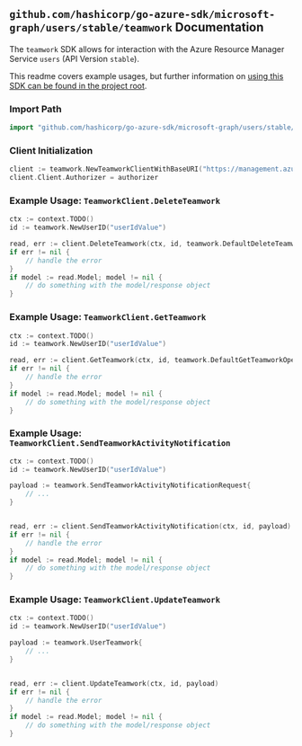 
## `github.com/hashicorp/go-azure-sdk/microsoft-graph/users/stable/teamwork` Documentation

The `teamwork` SDK allows for interaction with the Azure Resource Manager Service `users` (API Version `stable`).

This readme covers example usages, but further information on [using this SDK can be found in the project root](https://github.com/hashicorp/go-azure-sdk/tree/main/docs).

### Import Path

```go
import "github.com/hashicorp/go-azure-sdk/microsoft-graph/users/stable/teamwork"
```


### Client Initialization

```go
client := teamwork.NewTeamworkClientWithBaseURI("https://management.azure.com")
client.Client.Authorizer = authorizer
```


### Example Usage: `TeamworkClient.DeleteTeamwork`

```go
ctx := context.TODO()
id := teamwork.NewUserID("userIdValue")

read, err := client.DeleteTeamwork(ctx, id, teamwork.DefaultDeleteTeamworkOperationOptions())
if err != nil {
	// handle the error
}
if model := read.Model; model != nil {
	// do something with the model/response object
}
```


### Example Usage: `TeamworkClient.GetTeamwork`

```go
ctx := context.TODO()
id := teamwork.NewUserID("userIdValue")

read, err := client.GetTeamwork(ctx, id, teamwork.DefaultGetTeamworkOperationOptions())
if err != nil {
	// handle the error
}
if model := read.Model; model != nil {
	// do something with the model/response object
}
```


### Example Usage: `TeamworkClient.SendTeamworkActivityNotification`

```go
ctx := context.TODO()
id := teamwork.NewUserID("userIdValue")

payload := teamwork.SendTeamworkActivityNotificationRequest{
	// ...
}


read, err := client.SendTeamworkActivityNotification(ctx, id, payload)
if err != nil {
	// handle the error
}
if model := read.Model; model != nil {
	// do something with the model/response object
}
```


### Example Usage: `TeamworkClient.UpdateTeamwork`

```go
ctx := context.TODO()
id := teamwork.NewUserID("userIdValue")

payload := teamwork.UserTeamwork{
	// ...
}


read, err := client.UpdateTeamwork(ctx, id, payload)
if err != nil {
	// handle the error
}
if model := read.Model; model != nil {
	// do something with the model/response object
}
```
